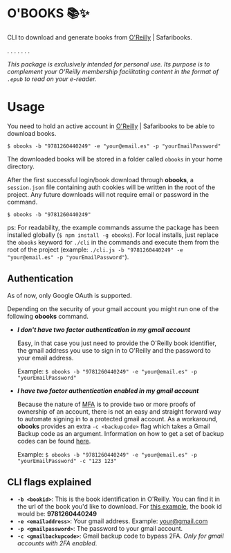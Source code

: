 # O'BOOKS  :books::sparkles:

CLI to download and generate books from [O'Reilly](https://www.oreilly.com/) | Safaribooks.

.
.
.
.
.
.
.

_This package is exclusively intended for personal use. Its purpose is to complement your O'Reilly membership facilitating content in the format of `.epub` to read on your e-reader._

# Usage

You need to hold an active account in [O'Reilly](https://www.oreilly.com/) | Safaribooks to be able to download books.

    $ obooks -b "9781260440249" -e "your@email.es" -p "yourEmailPassword"

The downloaded books will be stored in a folder called `obooks` in your home directory.

After the first successful login/book download through **obooks**, a `session.json` file containing auth cookies will be written in the root of the project. Any future downloads will not require email or password in the command.

	$ obooks -b "9781260440249"


ps: For readability, the example commands assume the package has been installed globally (`$ npm install -g obooks`). For local installs, just replace the `obooks` keyword for `./cli` in the commands and execute them from the root of the project (example: `./cli.js -b "9781260440249" -e "your@email.es" -p "yourEmailPassword"`).


## Authentication

As of now, only Google OAuth is supported.

Depending on the security of your gmail account you might run one of the following **obooks** command.

 - _**I don't have two factor authentication in my gmail account**_

	Easy, in that case you just need to provide the O'Reilly book identifier, the gmail address you use to sign in to O'Reilly and the password to your email address.

	Example:
	`$ obooks -b "9781260440249" -e "your@email.es" -p "yourEmailPassword"`

-  _**I have two factor authentication enabled in my gmail account**_

	Because the nature of [MFA](https://en.wikipedia.org/wiki/Multi-factor_authentication) is to provide two or more proofs of ownership of an account, there is not an easy and straight forward way to automate signing in to a protected gmail account.
	As a workaround, **obooks** provides an extra `-c <backupcode>` flag which takes a Gmail Backup code as an argument. Information on how to get a set of backup codes can be found [here](https://support.google.com/accounts/answer/1187538?co=GENIE.Platform%3DDesktop&hl=en&oco=0).

	Example:
	`$ obooks -b "9781260440249" -e "your@email.es" -p "yourEmailPassword" -c "123 123"`

## **CLI flags explained**

- **`-b <bookid>`**: This is the book identification in O'Reilly. You can find it in the url of the book you'd like to download. For [this example](https://learning.oreilly.com/library/view/java-the-complete/9781260440249/), the book id would be: **9781260440249**
- **`-e <emailaddress>`**: Your gmail address. Example: your@gmail.com
- **`-p <gmailpassword>`**: The password to your gmail account.
- **`-c <gmailbackupcode>`**: Gmail backup code to bypass 2FA. _Only for gmail accounts with 2FA enabled_.
